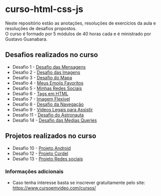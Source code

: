 # curso-html-css-js

Neste repositório estão as anotações, resoluções de exercícios da aula e resoluções de desafios propostos.  
O curso é formado por 5 módulos de 40 horas cada e é ministrado por Gustavo Guanabara.  

## Desafios realizados no curso

* Desafio 1 - [Desafio das Mensagens](https://joaosilvacruz.github.io/curso-html-css/desafios/d001/index.html)
* Desafio 2 - [Desafio das Imagens](https://joaosilvacruz.github.io/curso-html-css/desafios/d002/index.html)
* Desafio 3 - [Desafio do Mapa](https://joaosilvacruz.github.io/curso-html-css/desafios/d003/index.html)
* Desafio 4 - [Meus Emojis Favoritos](https://joaosilvacruz.github.io/curso-html-css/desafios/d004/index.html)
* Desafio 5 - [Minhas Redes Sociais](https://joaosilvacruz.github.io/curso-html-css/desafios/d005/index.html)
* Desafio 6 - [Tags em HTML](https://joaosilvacruz.github.io/curso-html-css/desafios/d006/index.html)
* Desafio 7 - [Imagem Flexível](https://joaosilvacruz.github.io/curso-html-css/desafios/d007/index.html)
* Desafio 8 - [Desafio da Navegação](https://joaosilvacruz.github.io/curso-html-css/desafios/d008/index.html)
* Desafio 9 - [Vídeos Legais para Assistir](https://joaosilvacruz.github.io/curso-html-css/desafios/d009/index.html)
* Desafio 11 - [Desafio do Astronauta](https://joaosilvacruz.github.io/curso-html-css/desafios/d011/index.html)
* Desafio 14 - [Desafio das Medias Queries](https://joaosilvacruz.github.io/curso-html-css/exercicios/modulo4/ex027_media/mq005/index.html)

## Projetos realizados no curso

* Desafio 10 - [Projeto Android](https://joaosilvacruz.github.io/curso-html-css/desafios/d010/android.html)
* Desafio 12 - [Projeto Cordel](https://joaosilvacruz.github.io/curso-html-css/desafios/d012/cordel.html)
* Desafio 13 - [Projeto Redes sociais](https://joaosilvacruz.github.io/curso-html-css/desafios/d013/index.html)

### Informações adicionais

* Caso tenha interesse basta se inscrever gratuitamente pelo site: <https://www.cursoemvideo.com/cursos/>
